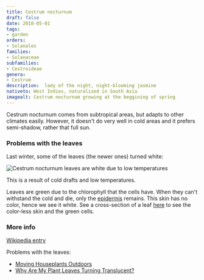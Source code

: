 ```yaml
---
title: Cestrum nocturnum
draft: false
date: 2018-05-01
tags:
- garden
orders:
- Solanales
families:
- Solanaceae
subfamilies:
- Cestroideae
genera:
- Cestrum    
description:  lady of the night, night-blooming jasmine
nativeto: West Indies, naturalized in South Asia
imagealt: Cestrum nocturnum growing at the beggining of spring
---
```


Cestrum nocturnum comes from subtropical areas, but adapts to other climates easily. However, it doesn't do very well in cold areas and it prefers semi-shadow, rather that full sun.

### Problems with the leaves

Last winter, some of the leaves (the newer ones) turned white:

![Cestrum nocturnum leaves are white due to low temperatures](./cestrum_nocturnum_white.png)

This is a result of cold drafts and low temperatures. 

Leaves are green due to the chlorophyll that the cells have. When they can't withstand the cold and die, only the [epidermis](https://en.wikipedia.org/wiki/Leaf#Epidermis) remains. This skin has no color, hence we see it white. See a cross-section of a leaf [here](https://en.wikipedia.org/wiki/Leaf#/media/File:Bifacial_leaf_cross_section.jpg) to see the color-less skin and the green cells.

### More info

[Wikipedia entry](https://wikipedia.org/wiki/Cestrum_nocturnum)

Problems with the leaves:

- [Moving Houseplants Outdoors](https://planttalk.colostate.edu/topics/houseplants/1332-moving-houseplants-outdoors/)
- [Why Are My Plant Leaves Turning Translucent?](https://www.plantedshack.com/why-are-my-plant-leaves-turning-translucent/)
